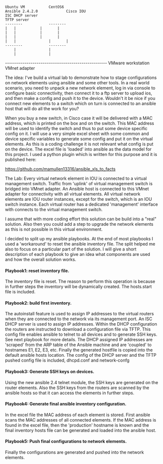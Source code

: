 
	Ubuntu VM		    CentOS6
	Ansible 2.4.2.0	            Cisco IOU
	ISC DHCP server
	TFTP server
	--------		    --------
	|	|		    |       |
	|	|		    |       |
	|	|		    |       | 
	|	|	            |       |
	--------		    --------
	    |				|
	    |				|
---------------------------------------------------- VMware workstation VMnet adapter


The idea:
I've build a virtual lab to demonstrate how to stage configurations on network elements using
ansible and some other tools. In a real world scenario, you need to unpack a new network element,
log in via console to configure basic connectivity, then connect it to a ftp server to upload ios,
and then make a config and push it to the device. Wouldn't it be nice if you connect new elements
to a switch which on turn is connected to an ansible host that will do all the work for you? 

When you buy a new switch, in Cisco case it will be delivered with a MAC address, which is printed 
on the box and on the switch. This MAC address will be used to identify the switch and thus to put some device specific config
on it. I will use a very simple excel sheet with some common and device specific variables to generate some config and put it 
on the virtual elements. As this is a coding challenge it is not relevant what config is put on the device. 
The excel file is 'loaded' into ansible as the data model for this project. I used a python plugin which is written 
for this purpose and it is published here:

https://github.com/mamullen13316/ansible_xls_to_facts

The Lab:
Every virtual network element in IOU is connected to a virtual management switch.
Traffic from 'uplink' of virtual management switch is bridged into VMnet adapter. 
An Ansible host is connected to this VMnet adapter for connectivity with all virtual elements.
All virtual network elements are IOU router instances, except for the switch, which is an IOU switch instance.
Each virtual router has a dedicated 'management' interface with connects to the virtual management switch.

I assume that with more coding effort this solution can be build into a "real" solution. Also then you could add 
a step to upgrade the network elements as this is not possible in this virtual environment. 


I decided to split up my ansible playbooks. At the end of most playbooks I used a 'workaround' to reset the ansible inventory file. The split helped 
me also to focus on a particular part of the solution. I will give a short description of each playbook to give an idea what components are used and
how the overall solution works.


#### Playbook1: reset inventory file. ####
The inventory file is reset. The reason to perform this operation is because in further steps the inventory will be dynamically created.
The hosts.start file is included.


#### Playbook2: build first inventory. ####
The autoinstall feature is used to assign IP addresses to the virtual routers when they are connected to the network via its management
port. An ISC DHCP server is used to assign IP addresses. Within the DHCP configuration the routers are instructed to download a configuration
file via TFTP. This config file enables ansible to telnet to all devices and to generate SSH keys. See next playbook for more details.
The DHCP assigned IP addresses are 'scraped' from the ARP table of the Ansible machine and are 'coupled' to hostnames E1, E2, E3, etc. 
Finally the generated hostfile is copied into the default ansible hosts location.
The config of the DHCP server and the TFTP pushed config file is included, dhcpd.conf and network-confg


#### Playbook3: Generate SSH keys on devices. ####
Using the new ansible 2.4 telnet module, the SSH keys are generated on the router elements. Also the SSH keys from the routers are
scanned by the ansible hosts so that it can access the elements in further steps.


#### Playbook4: Generate final ansible inventory configuration. ####
In the excel file the MAC address of each element is stored. First ansible scans the MAC addresses of all connected elements.
If the MAC address is found in the excel file, then the 'production' hostname is known and the final inventory hosts file can be generated
and loaded into the ansible host.


#### Playbook5: Push final configurations to network elements. ####
Finally the configurations are generated and pushed into the network elements.

















